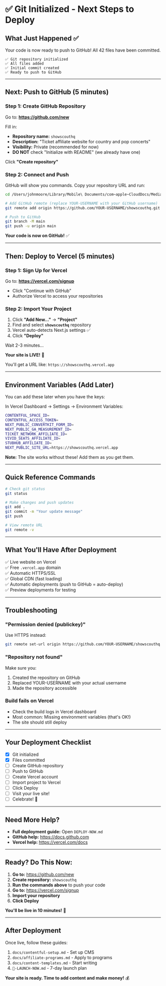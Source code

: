 # ✅ Git Initialized - Next Steps to Deploy

## What Just Happened ✅

Your code is now ready to push to GitHub! All 42 files have been committed.

```
✅ Git repository initialized
✅ All files added
✅ Initial commit created
✅ Ready to push to GitHub
```

---

## Next: Push to GitHub (5 minutes)

### Step 1: Create GitHub Repository

Go to: **https://github.com/new**

Fill in:
- **Repository name:** `showscouthq`
- **Description:** "Ticket affiliate website for country and pop concerts"
- **Visibility:** Private (recommended for now)
- **DO NOT** check "Initialize with README" (we already have one)

Click **"Create repository"**

### Step 2: Connect and Push

GitHub will show you commands. Copy your repository URL and run:

```bash
cd /Users/johnmoore/Library/Mobile\ Documents/com~apple~CloudDocs/Media-Assets/income

# Add GitHub remote (replace YOUR-USERNAME with your GitHub username)
git remote add origin https://github.com/YOUR-USERNAME/showscouthq.git

# Push to GitHub
git branch -M main
git push -u origin main
```

**Your code is now on GitHub!** ✅

---

## Then: Deploy to Vercel (5 minutes)

### Step 1: Sign Up for Vercel

Go to: **https://vercel.com/signup**

- Click "Continue with GitHub"
- Authorize Vercel to access your repositories

### Step 2: Import Your Project

1. Click **"Add New..."** → **"Project"**
2. Find and select **`showscouthq`** repository
3. Vercel auto-detects Next.js settings ✅
4. Click **"Deploy"**

Wait 2-3 minutes...

**Your site is LIVE!** 🎉

You'll get a URL like: `https://showscouthq.vercel.app`

---

## Environment Variables (Add Later)

You can add these later when you have the keys:

In Vercel Dashboard → Settings → Environment Variables:

```bash
CONTENTFUL_SPACE_ID=
CONTENTFUL_ACCESS_TOKEN=
NEXT_PUBLIC_CONVERTKIT_FORM_ID=
NEXT_PUBLIC_GA_MEASUREMENT_ID=
TICKET_NETWORK_AFFILIATE_ID=
VIVID_SEATS_AFFILIATE_ID=
STUBHUB_AFFILIATE_ID=
NEXT_PUBLIC_SITE_URL=https://showscouthq.vercel.app
```

**Note:** The site works without these! Add them as you get them.

---

## Quick Reference Commands

```bash
# Check git status
git status

# Make changes and push updates
git add .
git commit -m "Your update message"
git push

# View remote URL
git remote -v
```

---

## What You'll Have After Deployment

✅ Live website on Vercel  
✅ Free `.vercel.app` domain  
✅ Automatic HTTPS/SSL  
✅ Global CDN (fast loading)  
✅ Automatic deployments (push to GitHub = auto-deploy)  
✅ Preview deployments for testing  

---

## Troubleshooting

### "Permission denied (publickey)"
Use HTTPS instead:
```bash
git remote set-url origin https://github.com/YOUR-USERNAME/showscouthq.git
```

### "Repository not found"
Make sure you:
1. Created the repository on GitHub
2. Replaced YOUR-USERNAME with your actual username
3. Made the repository accessible

### Build fails on Vercel
- Check the build logs in Vercel dashboard
- Most common: Missing environment variables (that's OK!)
- The site should still deploy

---

## Your Deployment Checklist

- [x] Git initialized
- [x] Files committed
- [ ] Create GitHub repository
- [ ] Push to GitHub
- [ ] Create Vercel account
- [ ] Import project to Vercel
- [ ] Click Deploy
- [ ] Visit your live site!
- [ ] Celebrate! 🎉

---

## Need More Help?

- **Full deployment guide:** Open `DEPLOY-NOW.md`
- **GitHub help:** https://docs.github.com
- **Vercel help:** https://vercel.com/docs

---

## Ready? Do This Now:

1. **Go to:** https://github.com/new
2. **Create repository:** `showscouthq`
3. **Run the commands above** to push your code
4. **Go to:** https://vercel.com/signup
5. **Import your repository**
6. **Click Deploy**

**You'll be live in 10 minutes!** 🚀

---

## After Deployment

Once live, follow these guides:
1. `docs/contentful-setup.md` - Set up CMS
2. `docs/affiliate-programs.md` - Apply to programs
3. `docs/content-templates.md` - Start writing
4. `🚀-LAUNCH-NOW.md` - 7-day launch plan

**Your site is ready. Time to add content and make money!** 💰
